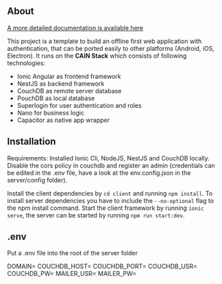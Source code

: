 ## About

[A more detailed documentation is available here](https://maxperience.blog/post/webdev-endgame-2020/)

This project is a template to build an offline first web application with authentication, that can be ported easily to other platforms (Android, iOS, Electron). It runs on the **CAIN Stack** which consists of following technologies:
- Ionic Angular as frontend framework
- NestJS as backend framework
- CouchDB as remote server database
- PouchDB as local database
- Superlogin for user authentication and roles
- Nano for business logic
- Capacitor as native app wrapper

## Installation
Requirements: Installed Ionic Cli, NodeJS, NestJS and CouchDB locally. Disable the cors policy in couchdb and register an admin (credentials can be edited in the .env file, have a look at the env.config.json in the server/config folder).

Install the client dependencies by `cd client` and running `npm install`. To install server dependencies you have to include the `--no-optional` flag to the npm install command. Start the client framework by running `ionic serve`, the server can be started by running `npm run start:dev`.

## .env

Put a .env file into the root of the server folder

DOMAIN=
COUCHDB_HOST=
COUCHDB_PORT=
COUCHDB_USR=
COUCHDB_PW=
MAILER_USR=
MAILER_PW=